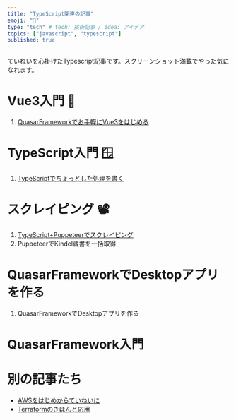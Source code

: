 ```yaml
---
title: "TypeScript関連の記事"
emoji: "📑"
type: "tech" # tech: 技術記事 / idea: アイデア
topics: ["javascript", "typescript"]
published: true
---
```

ていねいを心掛けたTypescript記事です。スクリーンショット満載でやった気になれます。

# Vue3入門 🐉
1. [QuasarFrameworkでお手軽にVue3をはじめる](https://zenn.dev/sway/articles/vue3_quasarframework_helloworld)

# TypeScript入門 🪟
1. [TypeScriptでちょっとした処理を書く](https://zenn.dev/sway/articles/ts_biginner_helloworld)

# スクレイピング 📽️
1. [TypeScript+Puppeteerでスクレイピング](https://zenn.dev/sway/articles/ts_scraping_hello)
1. PuppeteerでKindel蔵書を一括取得

# QuasarFrameworkでDesktopアプリを作る
1. QuasarFrameworkでDesktopアプリを作る

# QuasarFramework入門

# 別の記事たち
- [AWSをはじめからていねいに](https://zenn.dev/sway/articles/aws_index_list)
- [Terraformのきほんと応用](https://zenn.dev/sway/articles/terraform_index_list)
